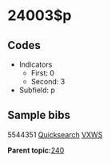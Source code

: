# 24003$p

## Codes

-   Indicators
    -   First: 0
    -   Second: 3
-   Subfield: p

## Sample bibs

5544351 [Quicksearch](https://search.library.yale.edu/catalog/5544351) [VXWS](http://prodorbis.library.yale.edu:7014/vxws/GetHoldingsService?bibId=5544351)

**Parent topic:**[240](../../tags/240/240.md)

